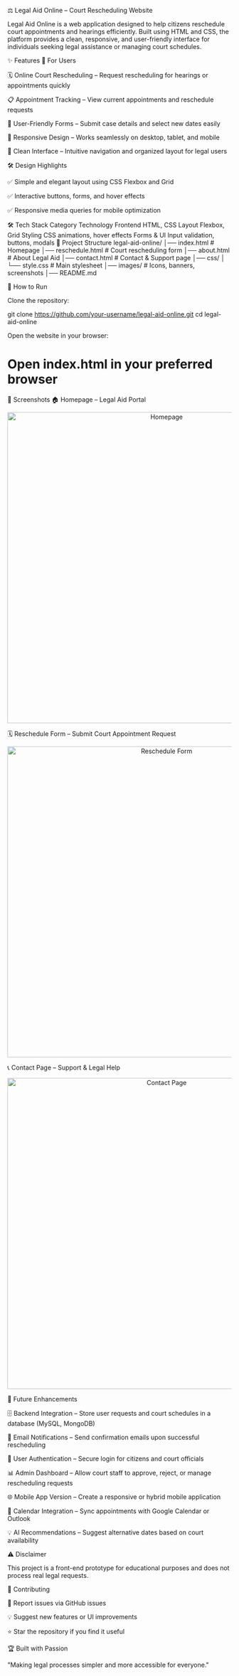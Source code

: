 ⚖️ Legal Aid Online – Court Rescheduling Website

Legal Aid Online is a web application designed to help citizens reschedule court appointments and hearings efficiently.
Built using HTML and CSS, the platform provides a clean, responsive, and user-friendly interface for individuals seeking legal assistance or managing court schedules.

✨ Features
👤 For Users

🗓 Online Court Rescheduling – Request rescheduling for hearings or appointments quickly

📋 Appointment Tracking – View current appointments and reschedule requests

📝 User-Friendly Forms – Submit case details and select new dates easily

📱 Responsive Design – Works seamlessly on desktop, tablet, and mobile

🎨 Clean Interface – Intuitive navigation and organized layout for legal users

🛠 Design Highlights

✅ Simple and elegant layout using CSS Flexbox and Grid

✅ Interactive buttons, forms, and hover effects

✅ Responsive media queries for mobile optimization

🛠 Tech Stack
Category	Technology
Frontend	HTML, CSS
Layout	Flexbox, Grid
Styling	CSS animations, hover effects
Forms & UI	Input validation, buttons, modals
📂 Project Structure
legal-aid-online/
│── index.html          # Homepage
│── reschedule.html     # Court rescheduling form
│── about.html          # About Legal Aid
│── contact.html        # Contact & Support page
│── css/
│   └── style.css       # Main stylesheet
│── images/             # Icons, banners, screenshots
│── README.md

🚀 How to Run

Clone the repository:

git clone https://github.com/your-username/legal-aid-online.git
cd legal-aid-online


Open the website in your browser:

# Open index.html in your preferred browser

📸 Screenshots
🏠 Homepage – Legal Aid Portal
<p align="center"> <img src="./images/homepage.png" width="700" alt="Homepage"/> </p>
🗓 Reschedule Form – Submit Court Appointment Request
<p align="center"> <img src="./images/reschedule.png" width="700" alt="Reschedule Form"/> </p>
📞 Contact Page – Support & Legal Help
<p align="center"> <img src="./images/contact.png" width="700" alt="Contact Page"/> </p>
🔮 Future Enhancements

🗄 Backend Integration – Store user requests and court schedules in a database (MySQL, MongoDB)

📧 Email Notifications – Send confirmation emails upon successful rescheduling

🔐 User Authentication – Secure login for citizens and court officials

📊 Admin Dashboard – Allow court staff to approve, reject, or manage rescheduling requests

🌐 Mobile App Version – Create a responsive or hybrid mobile application

📅 Calendar Integration – Sync appointments with Google Calendar or Outlook

💡 AI Recommendations – Suggest alternative dates based on court availability

⚠️ Disclaimer

This project is a front-end prototype for educational purposes and does not process real legal requests.

🤝 Contributing

🐛 Report issues via GitHub issues

💡 Suggest new features or UI improvements

⭐ Star the repository if you find it useful

🏆 Built with Passion

"Making legal processes simpler and more accessible for everyone."
